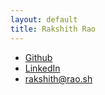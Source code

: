 ```yaml
---
layout: default
title: Rakshith Rao
---
```


 - [Github](https://github.com/rr-on-gh)
 - [LinkedIn](https://www.linkedin.com/in/rakshithrao/)
 - rakshith@rao.sh
